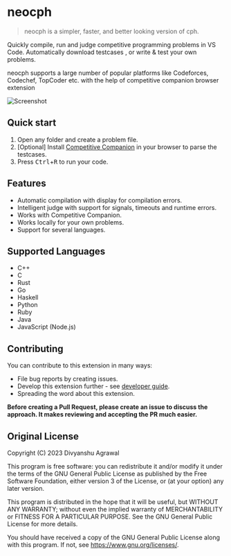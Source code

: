 # neocph

> neocph is a simpler, faster, and better looking version of cph.

Quickly compile, run and judge competitive programming problems in VS Code.
Automatically download testcases , or write & test your own problems.

neocph supports a large number of popular platforms like Codeforces, Codechef,
TopCoder etc. with the help of competitive companion browser extension

![Screenshot](screenshots/screenshot-main.png)

## Quick start

1. Open any folder and create a problem file.
1. [Optional] Install
   [Competitive Companion](https://github.com/jmerle/competitive-companion#readme)
   in your browser to parse the testcases.
1. Press <kbd>Ctrl</kbd>+<kbd>R</kbd> to run your code.

## Features

-   Automatic compilation with display for compilation errors.
-   Intelligent judge with support for signals, timeouts and runtime errors.
-   Works with Competitive Companion.
-   Works locally for your own problems.
-   Support for several languages.

## Supported Languages

-   C++
-   C
-   Rust
-   Go
-   Haskell
-   Python
-   Ruby
-   Java
-   JavaScript (Node.js)

## Contributing

You can contribute to this extension in many ways:

-   File bug reports by creating issues.
-   Develop this extension further - see [developer guide](docs/dev-guide.md).
-   Spreading the word about this extension.

**Before creating a Pull Request, please create an issue to discuss the
approach. It makes reviewing and accepting the PR much easier.**

## Original License

Copyright (C) 2023 Divyanshu Agrawal

This program is free software: you can redistribute it and/or modify it under
the terms of the GNU General Public License as published by the Free Software
Foundation, either version 3 of the License, or (at your option) any later
version.

This program is distributed in the hope that it will be useful, but WITHOUT ANY
WARRANTY; without even the implied warranty of MERCHANTABILITY or FITNESS FOR A
PARTICULAR PURPOSE. See the GNU General Public License for more details.

You should have received a copy of the GNU General Public License along with
this program. If not, see https://www.gnu.org/licenses/.
